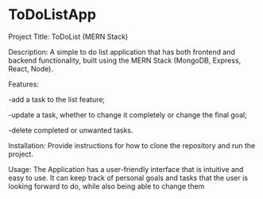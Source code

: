# ToDoListApp
Project Title: ToDoList (MERN Stack)  

Description: A simple to do list application that has both frontend and backend functionality, built using the MERN Stack (MongoDB, Express, React, Node).  

Features:  

-add a task to the list feature;  

-update a task, whether to change it completely or change the final goal;  

-delete completed or unwanted tasks.  

Installation: Provide instructions for how to clone the repository and run the project.  

Usage: The Application has a user-friendly interface that is intuitive and easy to use. It can keep track of personal goals and tasks that the user is looking forward to do, while also being able to change them
